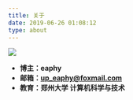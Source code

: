 ```yaml
---
title: 关于
date: 2019-06-26 01:08:12
type: about
---
```


<img src="https://image.qtds.eu.org/file/3aa56ff3f41324ef8b712.jpg" align=center/>

 - **博主：eaphy**
 - **邮箱：up_eaphy@foxmail.com**
 - **教育：郑州大学 计算机科学与技术**